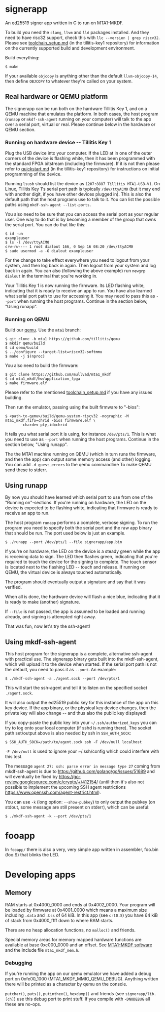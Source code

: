 # signerapp

An ed25519 signer app written in C to run on MTA1-MKDF.

To build you need the `clang`, `llvm` and `lld` packages installed. And they
need to have risc32 support, check this with `llc --version | grep riscv32`.
Please see
[toolchain_setup.md](https://github.com/mullvad/mta1_mkdf/blob/main/doc/toolchain_setup.md)
(in the tillitis-key1 repository) for information on the currently supported
build and development environment.

Build everything:

```
$ make
```

If your available `objcopy` is anything other than the default
`llvm-objcopy-14`, then define `OBJCOPY` to whatever they're called on your
system.

## Real hardware or QEMU platform

The signerapp can be run both on the hardware Tillitis Key 1, and on a QEMU
machine that emulates the platform. In both cases, the host program (`runapp`
or `mkdf-ssh-agent` running on your computer) will talk to the app over a
serial port, virtual or real. Please continue below in the hardware or QEMU
section.

### Running on hardware device -- Tillitis Key 1

Plug the USB device into your computer. If the LED at in one of the outer
corners of the device is flashing white, then it has been programmed with the
standard FPGA bitstream (including the firmware). If it is not then please
refer to
[quickstart.md](https://github.com/mullvad/mta1_mkdf/blob/main/doc/quickstart.md)
(in the tillitis-key1 repository) for instructions on initial programming of
the device.

Running `lsusb` should list the device as `1207:8887 Tillitis MTA1-USB-V1`. On
Linux, Tillitis Key 1's serial port path is typically `/dev/ttyACM0` (but it
may end with another digit, if you have other devices plugged in). This is also
the default path that the host programs use to talk to it. You can list the
possible paths using `mkdf-ssh-agent --list-ports`.

You also need to be sure that you can access the serial port as your regular
user. One way to do that is by becoming a member of the group that owns the
serial port. You can do that like this:

```
$ id -un
exampleuser
$ ls -l /dev/ttyACM0
crw-rw---- 1 root dialout 166, 0 Sep 16 08:20 /dev/ttyACM0
$ sudo usermod -a -G dialout exampleuser
```

For the change to take effect everywhere you need to logout from your system,
and then log back in again. Then logout from your system and log back in
again. You can also (following the above example) run `newgrp dialout` in the
terminal that you're working in.

Your Tillitis Key 1 is now running the firmware. Its LED flashing white,
indicating that it is ready to receive an app to run. You have also learned
what serial port path to use for accessing it. You may need to pass this as
`--port` when running the host programs. Continue in the section below, "Using
runapp".

### Running on QEMU

Build our [qemu](https://github.com/tillitis/qemu). Use the `mta1` branch:

```
$ git clone -b mta1 https://github.com/tillitis/qemu
$ mkdir qemu/build
$ cd qemu/build
$ ../configure --target-list=riscv32-softmmu
$ make -j $(nproc)
```

You also need to build the firmware:

```
$ git clone https://github.com/mullvad/mta1_mkdf
$ cd mta1_mkdf/hw/application_fpga
$ make firmware.elf
```

Please refer to the mentioned
[toolchain_setup.md](https://github.com/mullvad/mta1_mkdf/blob/main/doc/toolchain_setup.md)
if you have any issues building.

Then run the emulator, passing using the built firmware to "-bios":

```
$ <path-to-qemu>/build/qemu-system-riscv32 -nographic -M mta1_mkdf,fifo=chrid -bios firmware.elf \
       -chardev pty,id=chrid
```

It tells you what serial port it is using, for instance `/dev/pts/1`. This is
what you need to use as `--port` when running the host programs. Continue in
the section below, "Using runapp".

The the MTA1 machine running on QEMU (which in turn runs the firmware, and
then the app) can output some memory access (and other) logging. You can add
`-d guest_errors` to the qemu commandline To make QEMU send these to stderr.

## Using runapp

By now you should have learned which serial port to use from one of the
"Running on"-sections. If you're running on hardware, the LED on the device is
expected to be flashing white, indicating that firmware is ready to receive an
app to run.

The host program `runapp` performs a complete, verbose signing. To run the
program you need to specify both the serial port and the raw app binary that
should be run. The port used below is just an example.

```
$ ./runapp --port /dev/pts/1 --file signerapp/app.bin
```

If you're on hardware, the LED on the device is a steady green while the app
is receiving data to sign. The LED then flashes green, indicating that you're
required to touch the device for the signing to complete. The touch sensor is
located next to the flashing LED -- touch and release. If running on QEMU, the
virtual device is always touched automatically.

The program should eventually output a signature and say that it was verified.

When all is done, the hardware device will flash a nice blue, indicating that
it is ready to make (another) signature.

If `--file` is not passed, the app is assumed to be loaded and running
already, and signing is attempted right away.

That was fun, now let's try the ssh-agent!

## Using mkdf-ssh-agent

This host program for the signerapp is a complete, alternative ssh-agent with
practical use. The signerapp binary gets built into the mkdf-ssh-agent, which
will upload it to the device when started. If the serial port path is not the
default, you need to pass it as `--port`. An example:

```
$ ./mkdf-ssh-agent -a ./agent.sock --port /dev/pts/1
```

This will start the ssh-agent and tell it to listen on the specified socket
`./agent.sock`.

It will also output the ed25519 public key for this instance of the app on
this key device. If the app binary, or the physical key device changes, then
the private key will also change -- and thus also the public key displayed!

If you copy-paste the public key into your `~/.ssh/authorized_keys` you can
try to log onto your local computer (if sshd is running there). The socket
path set/output above is also needed by ssh in `SSH_AUTH_SOCK`:

```
$ SSH_AUTH_SOCK=/path/to/agent.sock ssh -F /dev/null localhost
```

`-F /dev/null` is used to ignore your ~/.ssh/config which could interfere with
this test.

The message `agent 27: ssh: parse error in message type 27` coming from
mkdf-ssh-agent is due to https://github.com/golang/go/issues/51689 and will
eventually be fixed by https://go-review.googlesource.com/c/crypto/+/412154/
(until then it's also not possible to implement the upcoming SSH agent
restrictions https://www.openssh.com/agent-restrict.html).

You can use `-k` (long option: `--show-pubkey`) to only output the pubkey (on
stdout, some message are still present on stderr), which can be useful:

```
$ ./mkdf-ssh-agent -k --port /dev/pts/1
```

# fooapp

In `fooapp/` there is also a very, very simple app written in assembler,
foo.bin (foo.S) that blinks the LED.

# Developing apps

## Memory

RAM starts at 0x4000\_0000 and ends at 0x4002\_0000. Your program will be
loaded by firmware at 0x4001\_0000 which means a maximum size including
`.data` and `.bss` of 64 kiB. In this app (see `crt0.S`) you have 64 kiB of
stack from 0x4000\_ffff down to where RAM starts.

There are no heap allocation functions, no `malloc()` and friends.

Special memory areas for memory mapped hardware functions are available at
base 0xc000\_0000 and an offset. See [MTA1-MKDF
software](https://github.com/mullvad/mta1_mkdf/blob/main/doc/system_description/software.md)
and the include file `mta1_mkdf_mem.h`.

### Debugging

If you're running the app on our qemu emulator we have added a debug port on
0xfe00\_1000 (MTA1_MKDF_MMIO_QEMU_DEBUG). Anything written there will be
printed as a character by qemu on the console.

`putchar()`, `puts()`, `putinthex()`, `hexdump()` and friends (see
`signerapp/lib.[ch]`) use this debug port to print stuff. If you compile with
`-DNODEBUG` all these are no-ops.
